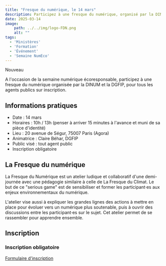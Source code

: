 ```yaml
---
title: "Fresque du numérique, le 14 mars"
description: Participez à une fresque du numérique, organisé par la DINUM et la DGFIP, le 14 mars 2025
date: 2025-03-14
image:
    path: ../../img/logo-FDN.png
    alt: ""
tags:
  - 'Ministères'
  - 'Formation'
  - 'Événement'
  - 'Semaine NumEco'
---
```


<p class="fr-badge fr-badge--success fr-badge--no-icon">Nouveau</p>

<!-- chapô-->
A l'occasion de la semaine numérique écoresponsable, participez à une fresque du numérique organisée par la DINUM et la DGFIP, pour tous les agents publics sur inscription.

<!-- texte-->

## Informations pratiques

* Date : 14 mars
* Horaires : 10h / 13h (penser à arriver 15 minutes à l'avance et muni de sa pièce d'identité)
* Lieu : 20 avenue de Ségur, 75007 Paris (Agora)
* Animatrice : Claire Béhar, DGFIP
* Public visé : tout agent public
* Inscription obligatoire

## La Fresque du numérique

La Fresque du Numérique est un atelier ludique et collaboratif d'une demi-journée avec une pédagogie similaire à celle de La Fresque du Climat. Le but de ce "serious game" est de sensibiliser et former les participant·es aux enjeux environnementaux du numérique.

L'atelier vise aussi à expliquer les grandes lignes des actions à mettre en place pour évoluer vers un numérique plus soutenable, puis à ouvrir des discussions entre les participant·es sur le sujet. Cet atelier permet de se rassembler pour apprendre ensemble.

## Inscription

<div class="fr-callout">
    <h3 class="fr-callout__title">Inscription obligatoire</h3>
    <a class="fr-btn" href="https://grist.numerique.gouv.fr/o/docs/forms/1MmRRb9XJUL9CZgmQ9EMsS/55" target="_blank">
			Formulaire d'inscription
    </a>
</div>
